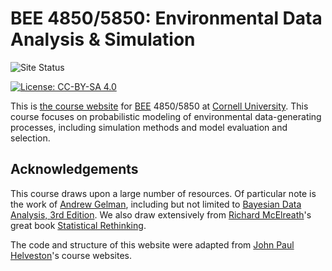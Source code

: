 # BEE 4850/5850: Environmental Data Analysis & Simulation

<!-- badges: start -->
![Site Status](https://img.shields.io/website?url=http%3A//envdata.viveks.me)

[![License: CC-BY-SA
4.0](https://img.shields.io/badge/License-CC%20BY--SA-lightgrey)](https://creativecommons.org/licenses/by-sa/4.0/)
<!-- badges: end -->

This is [the course website](https://envdata.viveks.me) for [BEE](https://cals.cornell.edu/biological-environmental-engineering) 4850/5850 at [Cornell University](https://cornell.edu). This course focuses on probabilistic modeling of environmental data-generating processes, including simulation methods and model evaluation and selection.

## Acknowledgements

This course draws upon a large number of resources. Of particular note is the work of [Andrew Gelman](https://sites.stat.columbia.edu/gelman/), including but not limited to [Bayesian Data Analysis, 3rd Edition](https://sites.stat.columbia.edu/gelman/book/BDA3.pdf). We also draw extensively from [Richard McElreath](https://www.eva.mpg.de/ecology/staff/richard-mcelreath/)'s great book [Statistical Rethinking](https://xcelab.net/rm/).

The code and structure of this website were adapted from [John Paul Helveston](https://www.jhelvy.com/)'s course websites.
